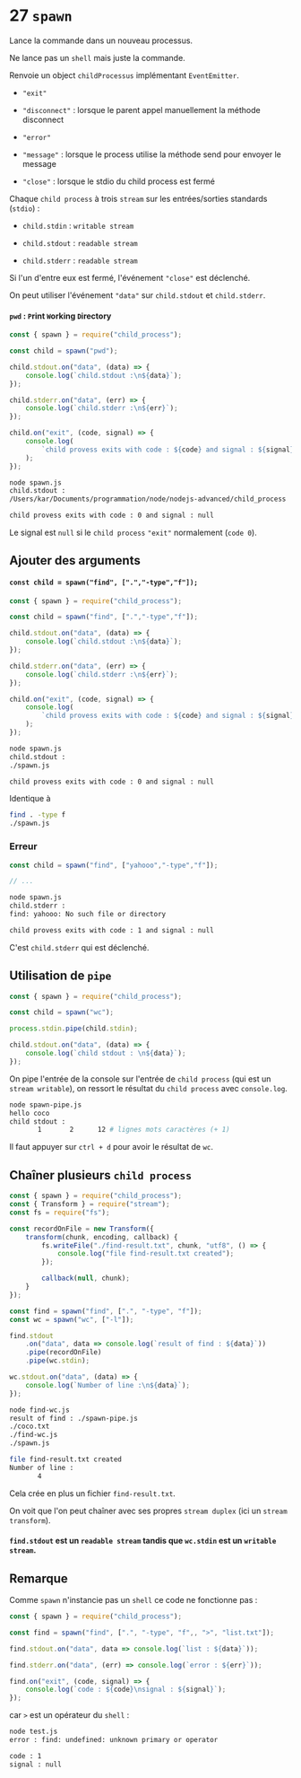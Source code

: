 # 27 `spawn`

Lance la commande dans un nouveau processus.

Ne lance pas un `shell` mais juste la commande.

Renvoie un object `childProcessus` implémentant `EventEmitter`.

- `"exit"`
- `"disconnect"` : lorsque le parent appel manuellement la méthode disconnect

- `"error"`
- `"message"` : lorsque le process utilise la méthode send pour envoyer le message
- `"close"` : lorsque le stdio du child process est fermé

Chaque `child process` à trois `stream` sur les entrées/sorties standards (`stdio`) :

- `child.stdin` : `writable stream`

- `child.stdout` : `readable stream`
- `child.stderr` : `readable stream` 

Si l'un d'entre eux est fermé, l'événement `"close"` est déclenché.

On peut utiliser l'événement `"data"` sur `child.stdout` et `child.stderr`.

#### `pwd` : `P`rint `W`orking `D`irectory

```js
const { spawn } = require("child_process");

const child = spawn("pwd");

child.stdout.on("data", (data) => {
    console.log(`child.stdout :\n${data}`);
});

child.stderr.on("data", (err) => {
    console.log(`child.stderr :\n${err}`);
});

child.on("exit", (code, signal) => {
    console.log(
        `child provess exits with code : ${code} and signal : ${signal}`
    );
});
```

```bash
node spawn.js
child.stdout :
/Users/kar/Documents/programmation/node/nodejs-advanced/child_process

child provess exits with code : 0 and signal : null
```

Le signal est `null` si le `child process` `"exit"` normalement (`code 0`).

## Ajouter des arguments

#### `const child = spawn("find", [".","-type","f"]);`

```js
const { spawn } = require("child_process");

const child = spawn("find", [".","-type","f"]);

child.stdout.on("data", (data) => {
    console.log(`child.stdout :\n${data}`);
});

child.stderr.on("data", (err) => {
    console.log(`child.stderr :\n${err}`);
});

child.on("exit", (code, signal) => {
    console.log(
        `child provess exits with code : ${code} and signal : ${signal}`
    );
});
```

```bash
node spawn.js
child.stdout :
./spawn.js

child provess exits with code : 0 and signal : null
```

Identique à 

```bash
find . -type f
./spawn.js
```

### Erreur

```js
const child = spawn("find", ["yahooo","-type","f"]);

// ...
```

```bash
node spawn.js
child.stderr :
find: yahooo: No such file or directory

child provess exits with code : 1 and signal : null
```

C'est `child.stderr` qui est déclenché.

## Utilisation de `pipe`

```js
const { spawn } = require("child_process");

const child = spawn("wc");

process.stdin.pipe(child.stdin);

child.stdout.on("data", (data) => {
    console.log(`child stdout : \n${data}`);
});
```

On pipe l'entrée de la console sur l'entrée de `child process` (qui est un `stream writable`), on ressort le résultat du `child process` avec `console.log`.

```bash
node spawn-pipe.js 
hello coco 
child stdout : 
       1       2      12 # lignes mots caractères (+ 1)
```

Il faut appuyer sur `ctrl + d` pour avoir le résultat de `wc`.

## Chaîner plusieurs `child process`

```js
const { spawn } = require("child_process");
const { Transform } = require("stream");
const fs = require("fs");

const recordOnFile = new Transform({
    transform(chunk, encoding, callback) {
        fs.writeFile("./find-result.txt", chunk, "utf8", () => {
            console.log("file find-result.txt created");
        });

        callback(null, chunk);
    }   
});

const find = spawn("find", [".", "-type", "f"]);
const wc = spawn("wc", ["-l"]);

find.stdout
    .on("data", data => console.log(`result of find : ${data}`))
    .pipe(recordOnFile)
    .pipe(wc.stdin);

wc.stdout.on("data", (data) => {
    console.log(`Number of line :\n${data}`);
});
```

```bash
node find-wc.js 
result of find : ./spawn-pipe.js
./coco.txt
./find-wc.js
./spawn.js

file find-result.txt created
Number of line :
       4
```

Cela crée en plus un fichier `find-result.txt`.

On voit que l'on peut chaîner avec ses propres `stream duplex` (ici un `stream transform`).

#### `find.stdout` est un `readable stream` tandis que `wc.stdin` est un `writable stream`.

## Remarque

Comme `spawn` n'instancie pas un `shell` ce code ne fonctionne pas :

```js
const { spawn } = require("child_process");

const find = spawn("find", [".", "-type", "f",, ">", "list.txt"]);

find.stdout.on("data", data => console.log(`list : ${data}`));

find.stderr.on("data", (err) => console.log(`error : ${err}`));

find.on("exit", (code, signal) => {
    console.log(`code : ${code}\nsignal : ${signal}`);
});
```

car `>` est un opérateur du `shell` :

```bash
node test.js
error : find: undefined: unknown primary or operator

code : 1
signal : null
```


